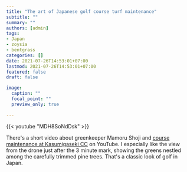 ```yaml
---
title: "The art of Japanese golf course turf maintenance"
subtitle: ""
summary: ""
authors: [admin]
tags: 
- Japan
- zoysia
- bentgrass
categories: []
date: 2021-07-26T14:53:01+07:00
lastmod: 2021-07-26T14:53:01+07:00
featured: false
draft: false

image:
  caption: ""
  focal_point: ""
  preview_only: true

---
```



{{< youtube "MDH8SoNdDsk" >}}

There's a short video about greenkeeper Mamoru Shoji and [course maintenance at Kasumigaseki CC](https://youtu.be/MDH8SoNdDsk) on YouTube. I especially like the view from the drone just after the 3 minute mark, showing the greens nestled among the carefully trimmed pine trees. That's a classic look of golf in Japan.
